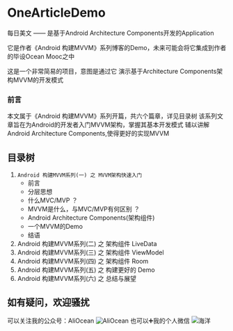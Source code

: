 # OneArticleDemo
每日美文 —— 是基于Android Architecture Components开发的Application

它是作者《Android 构建MVVM》系列博客的Demo，未来可能会将它集成到作者的毕设Ocean Mooc之中

这是一个非常简易的项目，意图是通过它 演示基于Architecture Components架构MVVM的开发模式

### 前言
本文属于《Android 构建MVVM》系列开篇，共六个篇章，详见目录树
该系列文章旨在为Android的开发者入门MVVM架构，掌握其基本开发模式
辅以讲解Android Architecture Components,使得更好的实现MVVM

## 目录树
1. `Android 构建MVVM系列(一) 之 MVVM架构快速入门`
    - 前言
    - 分层思想
    - 什么MVC/MVP ？
    - MVVM是什么，与MVC/MVP有何区别 ？
    - Android Architecture Components(架构组件)
    - 一个MVVM的Demo
    - 结语
2. Android 构建MVVM系列(二) 之 架构组件 LiveData
3. Android 构建MVVM系列(三) 之 架构组件 ViewModel
4. Android 构建MVVM系列(四) 之 架构组件 Room
5. Android 构建MVVM系列(五) 之 构建更好的 Demo
6. Android 构建MVVM系列(六) 之 总结与展望

## 如有疑问，欢迎骚扰
可以关注我的公众号：AliOcean
![AliOcean](https://mmbiz.qpic.cn/mmbiz_jpg/14z472NOJo81VwnkLLwMZ2YSbfiaM4oaNcn1RQjJEIv6XPem6ASCgWic1nVqJ5hWvsMYfAh8ianpqV1ftiajtuNzcw/0?wx_fmt=jpeg)
也可以➕我的个人微信
![海洋](https://mmbiz.qpic.cn/mmbiz_jpg/14z472NOJoibtz2d84u1GmQSxian4ArNJLK6rLQrtCp03VaDnSzXBoCbDWNXWbiccRLAtex1pxTMnbgkPItLmOLRQ/0?wx_fmt=jpeg)

